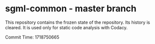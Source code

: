 # sgml-common - master branch

This repository contains the frozen state of the repository.
Its history is cleared. It is used only for static code
analysis with Codacy.

Commit Time: 1718750665